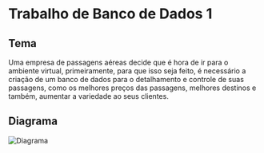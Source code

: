 # Trabalho de Banco de Dados 1

## Tema

Uma empresa de passagens aéreas decide que é hora de ir para o ambiente virtual, primeiramente, para que isso seja feito, é necessário a criação de um banco de dados para o detalhamento e controle de suas passagens, como os melhores preços das passagens, melhores destinos e também, aumentar a variedade ao seus clientes.

## Diagrama
![Diagrama](https://github.com/merloisac/bd1/raw/master/Diagrama.png)

